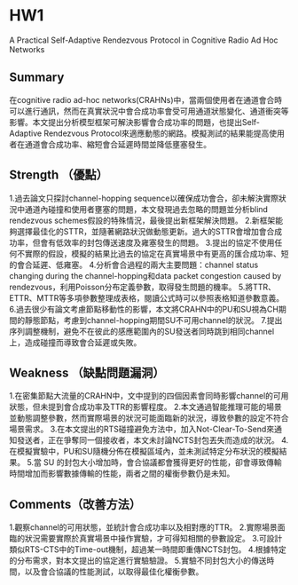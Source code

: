 # HW1
A Practical Self-Adaptive Rendezvous Protocol in Cognitive Radio Ad Hoc Networks
## Summary
在cognitive radio ad-hoc networks(CRAHNs)中，當兩個使用者在通道會合時可以進行通訊，然而在真實狀況中會合成功率會受可用通道狀態變化、通道衝突等影響。本文提出分析模型框架可解決影響會合成功率的問題，也提出Self-Adaptive Rendezvous Protocol來適應動態的網路。模擬測試的結果能提高使用者在通道會合成功率、縮短會合延遲時間並降低壅塞發生。
## Strength （優點）
1.過去論文只探討channel-hopping sequence以確保成功會合，卻未解決實際狀況中通道內碰撞和使用者壅塞的問題，本文發現過去忽略的問題並分析blind rendezvous schemes假設的特殊情況，最後提出新框架解決問題。
2.新框架能夠選擇最佳化的STTR，並隨著網路狀況做動態更新。過大的STTR會增加會合成功率，但會有低效率的封包傳送速度及雍塞發生的問題。
3.提出的協定不使用任何不實際的假設，模擬的結果比過去的協定在真實場景中有更高的匯合成功率、短的會合延遲、低雍塞。
4.分析會合過程的兩大主要問題：channel status changing during the channel-hopping和data packet congestion caused by rendezvous，利用Poisson分布定義參數，取得發生問題的機率。
5.將TTR、ETTR、MTTR等多項參數整理成表格，閱讀公式時可以參照表格知道參數意義。
6.過去很少有論文考慮節點移動性的影響，本文將CRAHN中的PU和SU視為CH期間的靜態節點，考慮到channel-hopping期間SU不可用channel的狀況。
7.提出序列調整機制，避免不在彼此的感應範圍內的SU發送者同時跳到相同channel上，造成碰撞而導致會合延遲或失敗。
## Weakness （缺點問題漏洞）
1.在密集節點大流量的CRAHN中，文中提到的四個因素會同時影響channel的可用狀態，但未提到會合成功率及TTR的影響程度。
2.本文通過智能推理可能的場景並動態調整參數，然而實際場景的狀況可能面臨新的狀況，導致參數的設定不符合場景需求。
3.在本文提出的RTS碰撞避免方法中，加入Not-Clear-To-Send來通知發送者，正在爭奪同一個接收者，本文未討論NCTS封包丟失而造成的狀況。
4.在模擬實驗中，PU和SU隨機分佈在模擬區域內，並未測試特定分布狀況的模擬結果。
5.當 SU 的封包大小增加時，會合協議都會獲得更好的性能，卻會導致傳輸時間增加而影響數據傳輸的性能，兩者之間的權衡參數仍是未知。
## Comments（改善方法）
1.觀察channel的可用狀態，並統計會合成功率以及相對應的TTR。
2.實際場景面臨的狀況需要實際於真實場景中操作實驗，才可得知相關的參數設定。
3.可設計類似RTS-CTS中的Time-out機制，超過某一時間即重傳NCTS封包。
4.根據特定的分布需求，對本文提出的協定進行實驗驗證。
5.實驗不同封包大小的傳送時間，以及會合協議的性能測試，以取得最佳化權衡參數。
